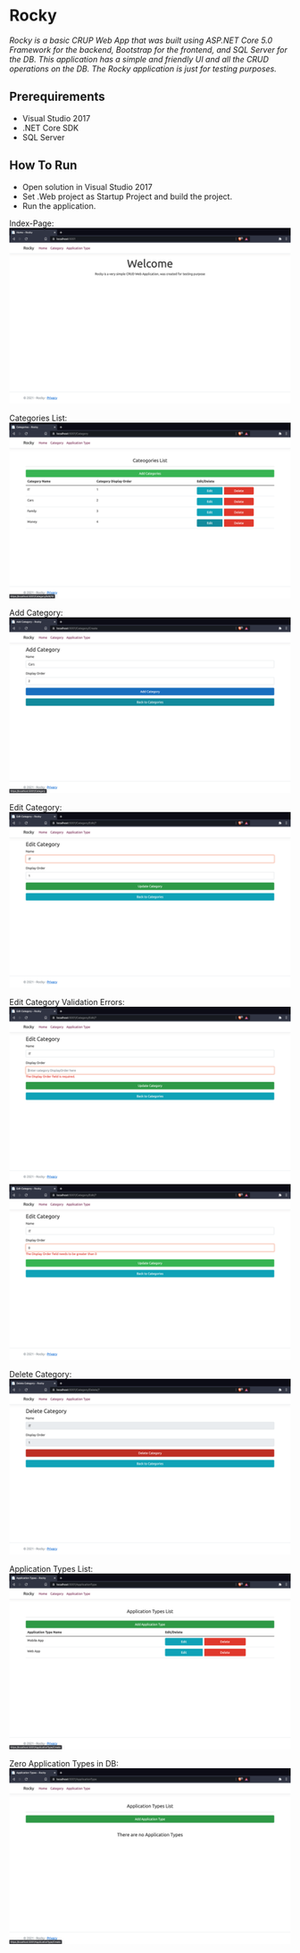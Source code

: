 # Rocky

_Rocky is a basic CRUP Web App that was built using ASP.NET Core 5.0 Framework for the backend, Bootstrap for the frontend, and SQL Server for the DB. This application has a simple and friendly UI and all the CRUD operations on the DB. The Rocky application is just for testing purposes._

## Prerequirements

* Visual Studio 2017
* .NET Core SDK
* SQL Server

## How To Run

* Open solution in Visual Studio 2017
* Set .Web project as Startup Project and build the project.
* Run the application.

Index-Page:
![](README-images/Index.png)

Categories List:
![](README-images/Categories-List.png)

Add Category:
![](README-images/Add-Category.png)

Edit Category:
![](README-images/Edit-Category.png)

Edit Category Validation Errors:
![](README-images/Edit-Category-Validation-1.png)
![](README-images/Edit-Category-Validation-2.png)

Delete Category:
![](README-images/Delete-Category.png)

Application Types List:
![](README-images/Applications-List.png)

Zero Application Types in DB:
![](README-images/Zero-Apps.png)
